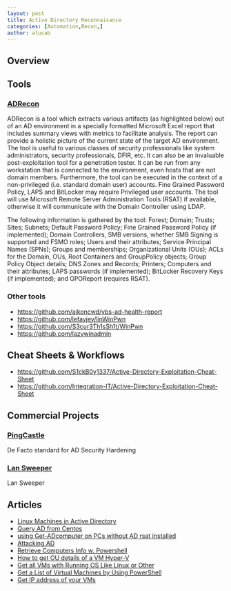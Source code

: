 ```yaml
---
layout: post
title: Active Directory Reconnaisance
categories: [Automation,Recon,]
author: alucab
---
```


## Overview

## Tools
### [ADRecon](https://github.com/sense-of-security/ADRecon)

ADRecon is a tool which extracts various artifacts (as highlighted below) out of an AD environment in a specially formatted Microsoft Excel report that includes summary views with metrics to facilitate analysis. The report can provide a holistic picture of the current state of the target AD environment. The tool is useful to various classes of security professionals like system administrators, security professionals, DFIR, etc. It can also be an invaluable post-exploitation tool for a penetration tester. It can be run from any workstation that is connected to the environment, even hosts that are not domain members. Furthermore, the tool can be executed in the context of a non-privileged (i.e. standard domain user) accounts. Fine Grained Password Policy, LAPS and BitLocker may require Privileged user accounts. The tool will use Microsoft Remote Server Administration Tools (RSAT) if available, otherwise it will communicate with the Domain Controller using LDAP.

The following information is gathered by the tool: Forest; Domain; Trusts; Sites; Subnets; Default Password Policy; Fine Grained Password Policy (if implemented); Domain Controllers, SMB versions, whether SMB Signing is supported and FSMO roles; Users and their attributes; Service Principal Names (SPNs); Groups and memberships; Organizational Units (OUs); ACLs for the Domain, OUs, Root Containers and GroupPolicy objects; Group Policy Object details; DNS Zones and Records; Printers; Computers and their attributes; LAPS passwords (if implemented); BitLocker Recovery Keys (if implemented); and GPOReport (requires RSAT).

### Other tools
- https://github.com/aikoncwd/vbs-ad-health-report
- https://github.com/lefayjey/linWinPwn
- https://github.com/S3cur3Th1sSh1t/WinPwn
- https://github.com/lazywinadmin

## Cheat Sheets & Workflows

- https://github.com/S1ckB0y1337/Active-Directory-Exploitation-Cheat-Sheet
- https://github.com/Integration-IT/Active-Directory-Exploitation-Cheat-Sheet

## Commercial Projects
### [PingCastle](https://www.pingcastle.com)
De Facto standard for AD Security Hardening
### [Lan Sweeper](https://www.lansweeper.com/product/features/it-network-discovery/active-directory-scanner/)
Lan Sweeper

## Articles 
- [Linux Machines in Active Directory](https://blog.workinghardinit.work/2021/05/04/linux-ad-computer-object-operating-system-values/)
- [Query AD from Centos](https://stackoverflow.com/questions/26212854/how-to-get-a-list-with-all-the-hosts-connected-to-a-domain-centos-6-5)
- [using Get-ADcomputer on PCs without AD rsat installed](https://www.reddit.com/r/PowerShell/comments/10dhvie/using_getadcomputer_on_pcs_without_ad_rsat/)
- [Attacking AD](https://medium.com/@rajeevranjancom/attacking-active-directory-3109534290e8)
- [Retrieve Computers Info w. Powershell](https://sid-500.com/2019/07/30/powershell-retrieve-list-of-domain-computers-by-operating-system/)
- [How to get OU details of a VM Hyper-V](https://community.broadcom.com/vmware-cloud-foundation/discussion/how-to-get-ou-details-of-a-vm)
- [Get all VMs with Running OS Like Linux or Other](https://community.broadcom.com/vmware-cloud-foundation/discussion/get-all-vms-with-running-os-like-linux-or-other-script)
- [Get a List of Virtual Machines by Using PowerShell](https://devblogs.microsoft.com/scripting/get-a-list-of-virtual-machines-by-using-powershell/)
- [Get IP address of your VMs](https://superuser.com/questions/961847/get-ip-addresses-of-hyper-v-linux-machines)

